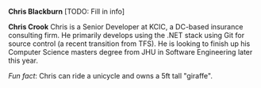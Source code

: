 **Chris Blackburn**
[TODO: Fill in info]

**Chris Crook**
Chris is a Senior Developer at KCIC, a DC-based insurance consulting firm.  He primarily develops using the .NET stack using Git for source control (a recent transition from TFS).  He is looking to finish up his Computer Science masters degree from JHU in Software Engineering later this year.

_Fun fact_: Chris can ride a unicycle and owns a 5ft tall "giraffe".
